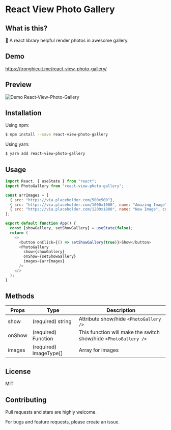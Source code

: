 # React View Photo Gallery

## What is this?

📸 A react library helpful render photos in awesome gallery.

## Demo

https://tronghieuit.me/react-view-photo-gallery/

## Preview

![Demo React-View-Photo-Gallery](https://i.imgur.com/NbWCiqq.png)

## Installation

Using npm:

```bash
$ npm install --save react-view-photo-gallery
```

Using yarn:

```bash
$ yarn add react-view-photo-gallery
```

## Usage

```js
import React, { useState } from "react";
import PhotoGallery from "react-view-photo-gallery";

const arrImages = [
  { src: "https://via.placeholder.com/500x500"},
  { src: "https://via.placeholder.com/1000x1000", name: "Amazing Image" },
  { src: "https://via.placeholder.com/1200x1800", name: "New Image", caption: "This image is so cool."  },
];

export default function App() {
  const [showGallery, setShowGallery] = useState(false);
  return (
    <>
      <button onClick={() => setShowGallery(true)}>Show</button>
      <PhotoGallery
        show={showGallery}
        onShow={setShowGallery}
        images={arrImages}
      />
    </>
  );
}

```

## Methods

| Props  | Type | Description  |
|---|---|---|
| show | (required) string | Attribute show/hide `<PhotoGallery />`
| onShow | (required) Function |  This function will make the switch show/hide `<PhotoGallery />`
| images | (required) ImageType[] | Array for images

## License

MIT

## Contributing

Pull requests and stars are highly welcome.

For bugs and feature requests, please create an issue.
